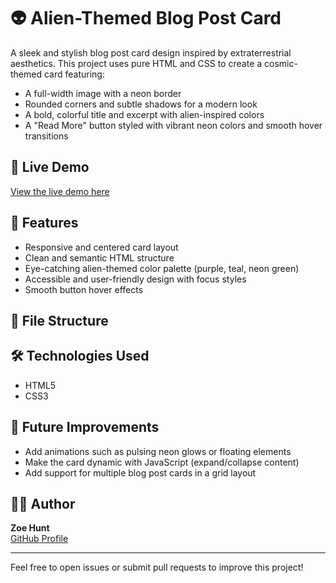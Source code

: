 # 👽 Alien-Themed Blog Post Card

A sleek and stylish blog post card design inspired by extraterrestrial aesthetics. This project uses pure HTML and CSS to create a cosmic-themed card featuring:

- A full-width image with a neon border  
- Rounded corners and subtle shadows for a modern look  
- A bold, colorful title and excerpt with alien-inspired colors  
- A "Read More" button styled with vibrant neon colors and smooth hover transitions  

## 🌌 Live Demo
[View the live demo here]([https://your-demo-link.com](https://zohunt.github.io/alien-blog/))

## 🚀 Features
- Responsive and centered card layout  
- Clean and semantic HTML structure  
- Eye-catching alien-themed color palette (purple, teal, neon green)  
- Accessible and user-friendly design with focus styles  
- Smooth button hover effects  

## 📂 File Structure

## 🛠️ Technologies Used
- HTML5  
- CSS3  

## 🎯 Future Improvements
- Add animations such as pulsing neon glows or floating elements  
- Make the card dynamic with JavaScript (expand/collapse content)  
- Add support for multiple blog post cards in a grid layout  

## 👩‍💻 Author
**Zoe Hunt**  
[GitHub Profile](https://github.com/zohunt)

---

Feel free to open issues or submit pull requests to improve this project!
